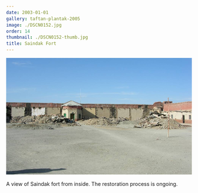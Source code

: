 ```yaml
---
date: 2003-01-01
gallery: taftan-plantak-2005
image: ./DSCN0152.jpg
order: 14
thumbnail: ./DSCN0152-thumb.jpg
title: Saindak Fort
---
```


![Saindak Fort](./DSCN0152.jpg)

A view of Saindak fort from inside. The restoration process is ongoing.